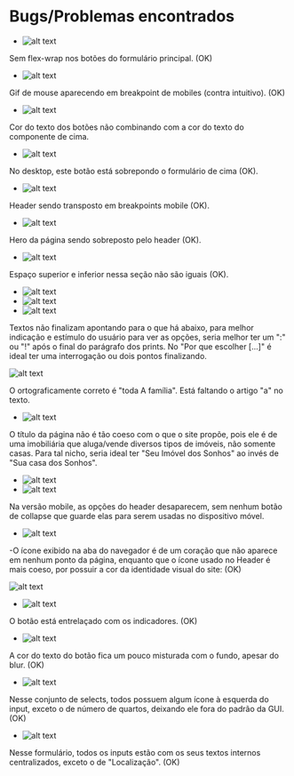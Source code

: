 # Bugs/Problemas encontrados
- ![alt text](image.png)

Sem flex-wrap nos botões do formulário principal. (OK)

- ![alt text](image-1.png) 

Gif de mouse aparecendo em breakpoint de mobiles (contra intuitivo). (OK)

- ![alt text](image-2.png)

Cor do texto dos botões não combinando com a cor do texto do componente de cima.

- ![alt text](image-11.png)

No desktop, este botão está sobrepondo o formulário de cima (OK).

- ![alt text](image-3.png)

Header sendo transposto em breakpoints mobile (OK).

- ![alt text](image-4.png)

Hero da página sendo sobreposto pelo header (OK).

- ![alt text](image-5.png)

Espaço superior e inferior nessa seção não são iguais (OK).

- ![alt text](image-6.png)
- ![alt text](image-8.png)
- ![alt text](image-10.png)

Textos não finalizam apontando para o que há abaixo, para melhor indicação e estímulo do usuário para ver as opções, seria melhor ter um ":" ou "!" após o final do parágrafo dos prints. No "Por que escolher [...]" é ideal ter uma interrogação ou dois pontos finalizando.

![alt text](image-7.png)

O ortograficamente correto é "toda A família". Está faltando o artigo "a" no texto.

- ![alt text](image-9.png)

O título da página não é tão coeso com o que o site propõe, pois ele é de uma imobiliária que aluga/vende diversos tipos de imóveis, não somente casas. Para tal nicho, seria ideal ter "Seu Imóvel dos Sonhos" ao invés de "Sua casa dos Sonhos".

- ![alt text](image-13.png)
- ![alt text](image-12.png)

Na versão mobile, as opções do header desaparecem, sem nenhum botão de collapse que guarde elas para serem usadas no dispositivo móvel.

- ![alt text](image-14.png)

-O ícone exibido na aba do navegador é de um coração que não aparece em nenhum ponto da página, enquanto que o ícone usado no Header é mais coeso, por possuir a cor da identidade visual do site: (OK)

![alt text](image-15.png)

- ![alt text](image-16.png)

O botão está entrelaçado com os indicadores. (OK)

- ![alt text](image-17.png)

A cor do texto do botão fica um pouco misturada com o fundo, apesar do blur. (OK)

- ![alt text](image-18.png)

Nesse conjunto de selects, todos possuem algum ícone à esquerda do input, exceto o de número de quartos, deixando ele fora do padrão da GUI. (OK)

- ![alt text](image-19.png)

Nesse formulário, todos os inputs estão com os seus textos internos centralizados, exceto o de "Localização". (OK)